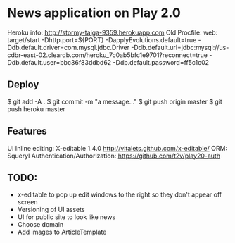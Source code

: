 News application on Play 2.0
=====================================
Heroku info: http://stormy-taiga-9359.herokuapp.com
Old Procfile:
web: target/start -Dhttp.port=${PORT} -DapplyEvolutions.default=true -Ddb.default.driver=com.mysql.jdbc.Driver -Ddb.default.url=jdbc:mysql://us-cdbr-east-02.cleardb.com/heroku_7c0ab5bfc1e9701?reconnect=true -Ddb.default.user=bbc36f83ddbd62 -Ddb.default.password=ff5c1c02

Deploy
-----------
$ git add -A .
$ git commit -m "a message..."
$ git push origin master
$ git push heroku master



Features
------------
UI Inline editing: X-editable 1.4.0 http://vitalets.github.com/x-editable/
ORM: Squeryl
Authentication/Authorization: https://github.com/t2v/play20-auth



TODO:
---------------
- x-editable to pop up edit windows to the right so they don't appear off screen
- Versioning of UI assets
- UI for public site to look like news
- Choose domain
- Add images to ArticleTemplate
